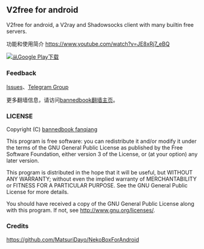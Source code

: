 ## V2free for android

V2free for android, a V2ray and  Shadowsocks client with many builtin free servers.

功能和使用简介
https://www.youtube.com/watch?v=JE8xRj7_eBQ

<p><a href="https://play.google.com/store/apps/details?id=free.v2ray.proxy.VPN"><img src="https://upload.wikimedia.org/wikipedia/commons/thumb/7/78/Google_Play_Store_badge_EN.svg/270px-Google_Play_Store_badge_EN.svg.png" alt="从Google Play下载" style="max-width:100%"></a></p>

### Feedback
<a target="_blank" href="https://github.com/bannedbook/v2ray.vpn/issues">Issues</a>、<a target="_blank" href="https://t.me/fqchat">Telegram Group</a>

更多翻墙信息，请访问[bannedbook翻墙主页](https://github.com/bannedbook/fanqiang/wiki)。

### LICENSE

Copyright (C) [bannedbook fanqiang](https://github.com/bannedbook/fanqiang/wiki)

This program is free software: you can redistribute it and/or modify it under the terms of the GNU General Public License as published by
the Free Software Foundation, either version 3 of the License, or (at your option) any later version.

This program is distributed in the hope that it will be useful, but WITHOUT ANY WARRANTY; without even the implied warranty of MERCHANTABILITY or FITNESS FOR A PARTICULAR PURPOSE.  See the GNU General Public License for more details.

You should have received a copy of the GNU General Public License along with this program. If not, see <http://www.gnu.org/licenses/>.

### Credits

https://github.com/MatsuriDayo/NekoBoxForAndroid